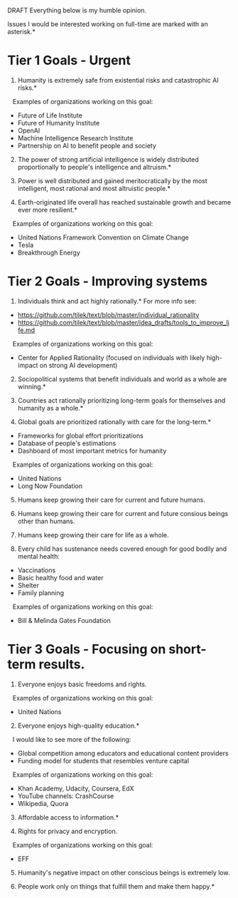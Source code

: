 DRAFT
Everything below is my humble opinion.

Issues I would be interested working on full-time are marked with an asterisk.*


# Tier 1 Goals - Urgent

1. Humanity is extremely safe from existential risks and catastrophic AI risks.*

&nbsp;&nbsp; Examples of organizations working on this goal:
* Future of Life Institute
* Future of Humanity Institute
* OpenAI
* Machine Intelligence Research Institute
* Partnership on AI to benefit people and society

2. The power of strong artificial intelligence is widely distributed proportionally to people's intelligence and altruism.*

3. Power is well distributed and gained meritocratically by the most intelligent, most rational and most altruistic people.*

4. Earth-originated life overall has reached sustainable growth and became ever more resilient.*

&nbsp;&nbsp; Examples of organizations working on this goal: 
* United Nations Framework Convention on Climate Change
* Tesla
* Breakthrough Energy


# Tier 2 Goals - Improving systems


1. Individuals think and act highly rationally.*
For more info see: 
* https://github.com/tilek/text/blob/master/individual_rationality
* https://github.com/tilek/text/blob/master/idea_drafts/tools_to_improve_life.md

&nbsp;&nbsp; Examples of organizations working on this goal: 
- Center for Applied Rationality (focused on individuals with likely high-impact on strong AI development)

2. Sociopolitical systems that benefit individuals and world as a whole are winning.*

3. Countries act rationally prioritizing long-term goals for themselves and humanity as a whole.*
  
4. Global goals are prioritized rationally with care for the long-term.*
* Frameworks for global effort prioritizations
* Database of people's estimations
* Dashboard of most important metrics for humanity

&nbsp;&nbsp; Examples of organizations working on this goal: 
* United Nations
* Long Now Foundation

5. Humans keep growing their care for current and future humans.

6. Humans keep growing their care for current and future consious beings other than humans.

7. Humans keep growing their care for life as a whole.

8. Every child has sustenance needs covered enough for good bodily and mental health:
* Vaccinations
* Basic healthy food and water
* Shelter
* Family planning

&nbsp;&nbsp; Examples of organizations working on this goal: 
* Bill & Melinda Gates Foundation


# Tier 3 Goals - Focusing on short-term results.

1. Everyone enjoys basic freedoms and rights.

&nbsp;&nbsp; Examples of organizations working on this goal: 
- United Nations

2. Everyone enjoys high-quality education.*

&nbsp;&nbsp; I would like to see more of the following:
* Global competition among educators and educational content providers
* Funding model for students that resembles venture capital

&nbsp;&nbsp; Examples of organizations working on this goal: 
* Khan Academy, Udacity, Coursera, EdX
* YouTube channels: CrashCourse
* Wikipedia, Quora

3. Affordable access to information.*

4. Rights for privacy and encryption.

&nbsp;&nbsp; Examples of organizations working on this goal: 
* EFF

5. Humanity's negative impact on other conscious beings is extremely low.

6. People work only on things that fulfill them and make them happy.*
